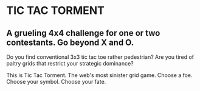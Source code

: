 # TIC TAC TORMENT

## A grueling 4x4 challenge for one or two contestants. Go beyond X and O.

Do you find conventional 3x3 tic tac toe rather pedestrian?
Are you tired of paltry grids that restrict your strategic dominance?

This is Tic Tac Torment. The web's most sinister grid game.
Choose a foe. Choose your symbol. Choose your fate.
